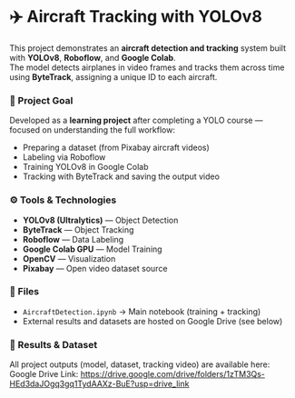 # ✈️ Aircraft Tracking with YOLOv8

This project demonstrates an **aircraft detection and tracking** system built with **YOLOv8**, **Roboflow**, and **Google Colab**.  
The model detects airplanes in video frames and tracks them across time using **ByteTrack**, assigning a unique ID to each aircraft.

### 🧠 Project Goal
Developed as a **learning project** after completing a YOLO course — focused on understanding the full workflow:
- Preparing a dataset (from Pixabay aircraft videos)
- Labeling via Roboflow  
- Training YOLOv8 in Google Colab  
- Tracking with ByteTrack and saving the output video  

### ⚙️ Tools & Technologies
- **YOLOv8 (Ultralytics)** — Object Detection  
- **ByteTrack** — Object Tracking  
- **Roboflow** — Data Labeling  
- **Google Colab GPU** — Model Training  
- **OpenCV** — Visualization  
- **Pixabay** — Open video dataset source  

### 📂 Files
- `AircraftDetection.ipynb` → Main notebook (training + tracking)  
- External results and datasets are hosted on Google Drive (see below)

### 🔗 Results & Dataset
All project outputs (model, dataset, tracking video) are available here:  
Google Drive Link: https://drive.google.com/drive/folders/1zTM3Qs-HEd3daJOgq3gq1TydAAXz-BuE?usp=drive_link
